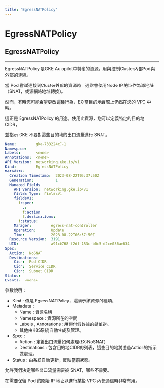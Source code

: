 ```yaml
---
title: 'EgressNATPolicy'
---
```


EgressNATPolicy
===

## EgressNATPolicy
---
EgressNATPolicy 是GKE Autopilot中特定的資源，用與控制Cluster內部Pod與外部的連線。

當 Pod 嘗試連接到Cluster外部的資源時，通常會使用Node IP 地址作為源地址（SNAT，或源網絡地址轉換）。

然而，有時您可能希望更改這種行為，EX:當目的地實際上仍然在您的 VPC 中時。

這正是 EgressNATPolicy 的用途。使用此資源，您可以定義特定的目的地 CIDR，

並指示 GKE 不要對這些目的地的出口流量進行 SNAT。

```YAML
Name:         gke-733224c7-1
Namespace:    
Labels:       <none>
Annotations:  <none>
API Version:  networking.gke.io/v1
Kind:         EgressNATPolicy
Metadata:
  Creation Timestamp:  2023-08-22T06:37:50Z
  Generation:          1
  Managed Fields:
    API Version:  networking.gke.io/v1
    Fields Type:  FieldsV1
    fieldsV1:
      f:spec:
        .:
        f:action:
        f:destinations:
      f:status:
    Manager:         egress-nat-controller
    Operation:       Update
    Time:            2023-08-22T06:37:50Z
  Resource Version:  3191
  UID:               a91c0768-f2df-483c-b0c5-d2ce036ae634
Spec:
  Action:  NoSNAT
  Destinations:
    Cidr:  Pod CIDR
    Cidr:  Service CIDR
    Cidr:  Subnet CIDR
Status:
Events:  <none>
```
參數說明：

- Kind : 值是 EgressNATPolicy，這表示該資源的種類。
- Metadata : 
  - Name : 資源名稱
  - Namespace : 資源所在的空間
  - Labels , Annotations : 用預付假數據的鍵值對。
  - 其他由K8S系統自動生成及管理。
- Spec :
  - Action : 定義出口流量如何處理(EX:NoSNAT)
  - Destinations : 包含目的地CIDR的列表，這些目的地將透過Action的指示做處理。
- Status : 由系統自動更新，反映當前狀態。


允許我們決定哪些出口流量需要被 SNAT，哪些不需要。

在需要保留 Pod 的原始 IP 地址以進行某些 VPC 內部通信時非常有用。
